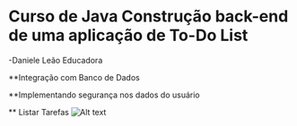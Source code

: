# Curso de Java Construção back-end de uma aplicação de To-Do List
-Daniele Leão Educadora

**Integração com Banco de Dados


**Implementando segurança nos dados do usuário


** Listar Tarefas
![Alt text](image.png)
